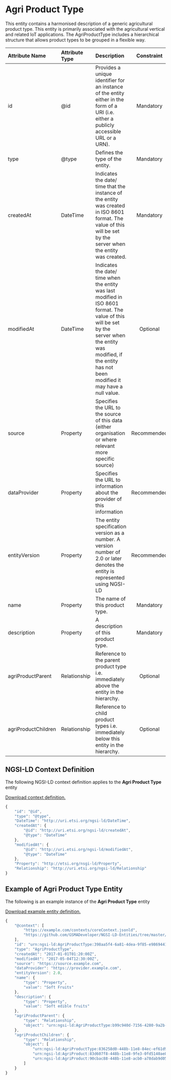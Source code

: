 # Agri Product Type
This entity contains a harmonised description of a generic agricultural product type. This entity is primarily associated with the agricultural vertical and related IoT applications. The AgriProductType includes a hierarchical structure that allows product types to be grouped in a flexible way.

| Attribute Name | Attribute Type | Description | Constraint |
|:--- |:--- |:--- |:---:|
| id | @id | Provides a unique identifier for an instance of the entity either in the form of a URI (i.e. either a publicly accessible URL or a URN). | Mandatory |
| type | @type | Defines the type of the entity. | Mandatory |
| createdAt | DateTime | Indicates the date/ time that the instance of the entity was created in ISO 8601 format. The value of this will be set by the server when the entity was created. | Mandatory |
| modifiedAt | DateTime | Indicates the date/ time when the entity was last modified in ISO 8601 format. The value of this will be set by the server when the entity was modified, if the entity has not been modified it may have a null value. | Optional |
| source | Property | Specifies the URL to the source of this data (either organisation or where relevant more specific source) | Recommended |
| dataProvider | Property | Specifies the URL to information about the provider of this information | Recommended |
| entityVersion | Property | The entity specification version as a number. A version number of 2.0 or later denotes the entity is represented using NGSI-LD | Recommended |
| name | Property | The name of this product type. | Mandatory |
| description | Property | A description of this product type. | Mandatory |
| agriProductParent | Relationship | Reference to the parent product type i.e. immediately above the entity in the hierarchy. | Optional |
| agriProductChildren | Relationship | Reference to child product types i.e. immediately below this entity in the hierarchy. | Optional |

## NGSI-LD Context Definition
The following NGSI-LD context definition applies to the **Agri Product Type** entity

[Download context definition.](../examples/Agri-Product-Type-context.jsonld)

```JavaScript
{
    "id": "@id",
    "type": "@type",
    "DateTime": "http://uri.etsi.org/ngsi-ld/DateTime",
    "createdAt": {
        "@id": "http://uri.etsi.org/ngsi-ld/createdAt",
        "@type": "DateTime"
    },
    "modifiedAt": {
        "@id": "http://uri.etsi.org/ngsi-ld/modifiedAt",
        "@type": "DateTime"
    },
    "Property": "http://etsi.org/nsgi-ld/Property",
    "Relationship": "http://uri.etsi.org/ngsi-ld/Relationship"
}
```
## Example of Agri Product Type Entity
The following is an example instance of the **Agri Product Type** entity

[Download example entity definition.](../examples/Agri-Product-Type.jsonld)

```JavaScript
{
    "@context": [
        "https://example.com/contexts/coreContext.jsonld",
        "https://github.com/GSMADeveloper/NGSI-LD-Entities/tree/master/examples/Agri-Product-Type.jsonld"
    ],
    "id": "urn:ngsi-ld:AgriProductType:398aa5f4-6a81-4dea-9f85-e9869441a257",
    "type": "AgriProductType",
    "createdAt": "2017-01-01T01:20:00Z",
    "modifiedAt": "2017-05-04T12:30:00Z",
    "source": "https://source.example.com",
    "dataProvider": "https://provider.example.com",
    "entityVersion": 2.0,
    "name": {
        "type": "Property",
        "value": "Soft Fruits"
    },
    "description": {
        "type": "Property",
        "value": "Soft edible fruits"
    },
    "agriProductParent": {
        "type": "Relationship",
        "object": "urn:ngsi-ld:AgriProductType:b99c940d-7156-4280-9a2b-4a9e533cd20e"
    },
    "agriProductChildren": {
        "type": "Relationship",
        "object": [
            "urn:ngsi-ld:AgriProductType:836258d0-448b-11e8-84ec-ef61d9425fe8",
            "urn:ngsi-ld:AgriProduct:83d607f8-448b-11e8-9fe3-0fd5140ae8db",
            "urn:ngsi-ld:AgriProduct:90cbac88-448b-11e8-acb0-a78dab9d0555"
        ]
    }
}
```
